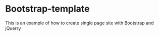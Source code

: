 # Bootstrap-template
This is an example of how to create single page site with Bootstrap and jQuerry

